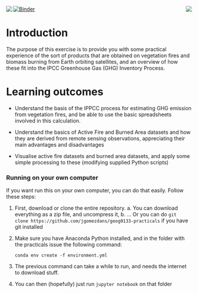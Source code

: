 <p><img src="https://github.com/profLewis/Geog2021_Coursework/blob/master/images/ucl_logo.png?raw=true" align="left" \>
    
<img src="https://www.nceo.ac.uk/wp-content/themes/nceo/assets/images/logos/img_logo_purple.svg" align="right" /></p>



[![Binder](https://mybinder.org/badge_logo.svg)](https://mybinder.org/v2/gh/profLewis/Wooster_fire_practical/master?filepath=docs%2FFireEmissionsPractical.ipynb)



Introduction
============

The purpose of this exercise is to provide you with some 
practical experience of the sort of products that are obtained on
vegetation fires and biomass burning from Earth orbiting satellites,
and an overview of how these fit into the IPCC Greenhouse Gas (GHG)
Inventory Process. 


Learning outcomes
=================

-   Understand the basis of the IPPCC process for estimating GHG
    emission from vegetation fires, and be able to use the basic
    spreadsheets involved in this calculation.

-   Understand the basics of Active Fire and Burned Area datasets and
    how they are derived from remote sensing observations, appreciating
    their main advantages and disadvantages

-   Visualise active fire datasets and burned area datasets, and apply some
    simple processing to these (modifying supplied Python scripts)

### Running on your own computer

If you want run this on your own computer, you can do that easily. Follow these steps:

1. First, download or clone the entire repository. 
    a. You can download everything as a zip file, and uncompress it,
    b. ... Or you can do `git clone https://github.com/jgomezdans/geog0133-practicals` if you have git installed
2. Make sure you have Anaconda Python installed, and in the folder with the practicals issue the following command:

    ```
    conda env create -f environment.yml
    ```
3. The previous command can take a while to run, and needs the internet to download stuff.
4. You can then (hopefully) just run `jupyter notebook` on that folder
